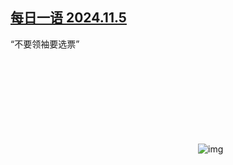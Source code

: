 <!--1730825858000-->
[每日一语 2024.11.5](https://chinadigitaltimes.net/chinese/712858.html)
------

<p>“不要领袖要选票”</p><p><img decoding="async" src="data:image/svg+xml,%3Csvg%20xmlns='http://www.w3.org/2000/svg'%20viewBox='0%200%200%200'%3E%3C/svg%3E" alt="img" data-lazy-src="https://chinadigitaltimes.net/chinese/files/2024/11/2024.11.5.png"><noscript><img decoding="async" src="https://chinadigitaltimes.net/chinese/files/2024/11/2024.11.5.png" alt="img"></noscript></p><div class="addtoany_share_save_container addtoany_content addtoany_content_bottom"><div class="a2a_kit a2a_kit_size_32 addtoany_list" data-a2a-url="https://chinadigitaltimes.net/chinese/712858.html" data-a2a-title="每日一语 2024.11.5"><a class="a2a_button_facebook" href="https://www.addtoany.com/add_to/facebook?linkurl=https%3A%2F%2Fchinadigitaltimes.net%2Fchinese%2F712858.html&amp;linkname=%E6%AF%8F%E6%97%A5%E4%B8%80%E8%AF%AD%202024.11.5" title="Facebook" rel="nofollow noopener" target="_blank"></a><a class="a2a_button_twitter" href="https://www.addtoany.com/add_to/twitter?linkurl=https%3A%2F%2Fchinadigitaltimes.net%2Fchinese%2F712858.html&amp;linkname=%E6%AF%8F%E6%97%A5%E4%B8%80%E8%AF%AD%202024.11.5" title="Twitter" rel="nofollow noopener" target="_blank"></a><a class="a2a_button_telegram" href="https://www.addtoany.com/add_to/telegram?linkurl=https%3A%2F%2Fchinadigitaltimes.net%2Fchinese%2F712858.html&amp;linkname=%E6%AF%8F%E6%97%A5%E4%B8%80%E8%AF%AD%202024.11.5" title="Telegram" rel="nofollow noopener" target="_blank"></a><a class="a2a_button_reddit" href="https://www.addtoany.com/add_to/reddit?linkurl=https%3A%2F%2Fchinadigitaltimes.net%2Fchinese%2F712858.html&amp;linkname=%E6%AF%8F%E6%97%A5%E4%B8%80%E8%AF%AD%202024.11.5" title="Reddit" rel="nofollow noopener" target="_blank"></a><a class="a2a_button_whatsapp" href="https://www.addtoany.com/add_to/whatsapp?linkurl=https%3A%2F%2Fchinadigitaltimes.net%2Fchinese%2F712858.html&amp;linkname=%E6%AF%8F%E6%97%A5%E4%B8%80%E8%AF%AD%202024.11.5" title="WhatsApp" rel="nofollow noopener" target="_blank"></a><a class="a2a_button_email" href="https://www.addtoany.com/add_to/email?linkurl=https%3A%2F%2Fchinadigitaltimes.net%2Fchinese%2F712858.html&amp;linkname=%E6%AF%8F%E6%97%A5%E4%B8%80%E8%AF%AD%202024.11.5" title="Email" rel="nofollow noopener" target="_blank"></a><a class="a2a_button_copy_link" href="https://www.addtoany.com/add_to/copy_link?linkurl=https%3A%2F%2Fchinadigitaltimes.net%2Fchinese%2F712858.html&amp;linkname=%E6%AF%8F%E6%97%A5%E4%B8%80%E8%AF%AD%202024.11.5" title="Copy Link" rel="nofollow noopener" target="_blank"></a><a class="a2a_dd addtoany_share_save addtoany_share" href="https://www.addtoany.com/share"></a></div></div>
